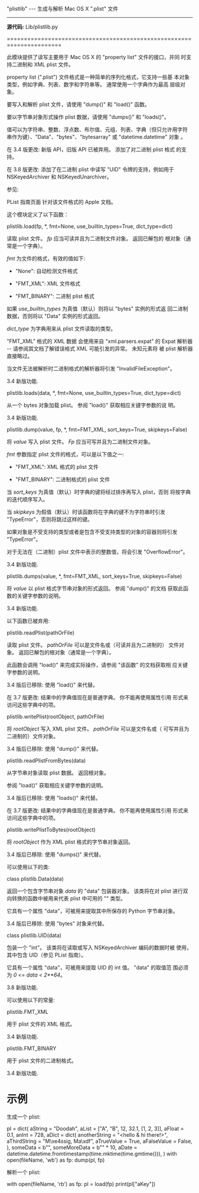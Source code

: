 "plistlib" --- 生成与解析 Mac OS X ".plist" 文件
************************************************

**源代码:** Lib/plistlib.py

======================================================================

此模块提供了读写主要用于 Mac OS X 的 "property list" 文件的接口，并同
时支持二进制和 XML plist 文件。

property list (".plist") 文件格式是一种简单的序列化格式，它支持一些基
本对象类型，例如字典、列表、数字和字符串等。 通常使用一个字典作为最高
层级对象。

要写入和解析 plist 文件，请使用 "dump()" 和 "load()" 函数。

要以字节串对象形式操作 plist 数据，请使用 "dumps()" 和 "loads()"。

值可以为字符串、整数、浮点数、布尔值、元组、列表、字典（但只允许用字符
串作为键）、"Data"、"bytes"、"bytesarray" 或 "datetime.datetime" 对象
。

在 3.4 版更改: 新版 API，旧版 API 已被弃用。 添加了对二进制 plist 格式
的支持。

在 3.8 版更改: 添加了在二进制 plist 中读写 "UID" 令牌的支持，例如用于
NSKeyedArchiver 和 NSKeyedUnarchiver。

参见:

  PList 指南页面
     针对该文件格式的 Apple 文档。

这个模块定义了以下函数：

plistlib.load(fp, *, fmt=None, use_builtin_types=True, dict_type=dict)

   读取 plist 文件。 *fp* 应当可读并且为二进制文件对象。 返回已解包的
   根对象（通常是一个字典）。

   *fmt* 为文件的格式，有效的值如下:

   * "None": 自动检测文件格式

   * "FMT_XML": XML 文件格式

   * "FMT_BINARY": 二进制 plist 格式

   如果 *use_builtin_types* 为真值（默认）则将以 "bytes" 实例的形式返
   回二进制数据，否则将以 "Data" 实例的形式返回。

   *dict_type* 为字典用来从 plist 文件读取的类型。

   "FMT_XML" 格式的 XML 数据 会使用来自 "xml.parsers.expat" 的 Expat
   解析器 -- 请参阅其文档了解错误格式 XML 可能引发的异常。 未知元素将
   被 plist 解析器直接略过。

   当文件无法被解析时二进制格式的解析器将引发 "InvalidFileException"。

   3.4 新版功能.

plistlib.loads(data, *, fmt=None, use_builtin_types=True, dict_type=dict)

   从一个 bytes 对象加载 plist。 参阅 "load()" 获取相应关键字参数的说
   明。

   3.4 新版功能.

plistlib.dump(value, fp, *, fmt=FMT_XML, sort_keys=True, skipkeys=False)

   将 *value* 写入 plist 文件。 *Fp* 应当可写并且为二进制文件对象。

   *fmt* 参数指定 plist 文件的格式，可以是以下值之一:

   * "FMT_XML": XML 格式的 plist 文件

   * "FMT_BINARY": 二进制格式的 plist 文件

   当 *sort_keys* 为真值（默认）时字典的键将经过排序再写入 plist，否则
   将按字典的迭代顺序写入。

   当 *skipkeys* 为假值（默认）时该函数将在字典的键不为字符串时引发
   "TypeError"，否则将跳过这样的键。

   如果对象是不受支持的类型或者是包含不受支持类型的对象的容器则将引发
   "TypeError"。

   对于无法在（二进制）plist 文件中表示的整数值，将会引发
   "OverflowError"。

   3.4 新版功能.

plistlib.dumps(value, *, fmt=FMT_XML, sort_keys=True, skipkeys=False)

   将 *value* 以 plist 格式字节串对象的形式返回。 参阅 "dump()" 的文档
   获取此函数的关键字参数的说明。

   3.4 新版功能.

以下函数已被弃用:

plistlib.readPlist(pathOrFile)

   读取 plist 文件。 *pathOrFile* 可以是文件名或（可读并且为二进制的）
   文件对象。 返回已解包的根对象（通常是一个字典）。

   此函数会调用 "load()" 来完成实际操作，请参阅 "该函数" 的文档获取相
   应关键字参数的说明。

   3.4 版后已移除: 使用 "load()" 来代替。

   在 3.7 版更改: 结果中的字典值现在是普通字典。 你不能再使用属性引用
   形式来访问这些字典中的项。

plistlib.writePlist(rootObject, pathOrFile)

   将 *rootObject* 写入 XML plist 文件。 *pathOrFile* 可以是文件名或（
   可写并且为二进制的）文件对象。

   3.4 版后已移除: 使用 "dump()" 来代替。

plistlib.readPlistFromBytes(data)

   从字节串对象读取 plist 数据。 返回根对象。

   参阅 "load()" 获取相应关键字参数的说明。

   3.4 版后已移除: 使用 "loads()" 来代替。

   在 3.7 版更改: 结果中的字典值现在是普通字典。 你不能再使用属性引用
   形式来访问这些字典中的项。

plistlib.writePlistToBytes(rootObject)

   将 *rootObject* 作为 XML plist 格式的字节串对象返回。

   3.4 版后已移除: 使用 "dumps()" 来代替。

可以使用以下的类:

class plistlib.Data(data)

   返回一个包含字节串对象 *data* 的 "data" 包装器对象。 该类将在对
   plist 进行双向转换的函数中被用来代表 plist 中可用的 "<data>" 类型。

   它具有一个属性 "data"，可被用来提取其中所保存的 Python 字节串对象。

   3.4 版后已移除: 使用 "bytes" 对象来代替。

class plistlib.UID(data)

   包装一个 "int"。 该类将在读取或写入 NSKeyedArchiver 编码的数据时被
   使用，其中包含 UID（参见 PList 指南）。

   它具有一个属性 "data"，可被用来提取 UID 的 int 值。 "data" 的取值范
   围必须为 *0 <= data < 2**64*。

   3.8 新版功能.

可以使用以下的常量:

plistlib.FMT_XML

   用于 plist 文件的 XML 格式。

   3.4 新版功能.

plistlib.FMT_BINARY

   用于 plist 文件的二进制格式。

   3.4 新版功能.


示例
====

生成一个 plist:

   pl = dict(
       aString = "Doodah",
       aList = ["A", "B", 12, 32.1, [1, 2, 3]],
       aFloat = 0.1,
       anInt = 728,
       aDict = dict(
           anotherString = "<hello & hi there!>",
           aThirdString = "M\xe4ssig, Ma\xdf",
           aTrueValue = True,
           aFalseValue = False,
       ),
       someData = b"<binary gunk>",
       someMoreData = b"<lots of binary gunk>" * 10,
       aDate = datetime.datetime.fromtimestamp(time.mktime(time.gmtime())),
   )
   with open(fileName, 'wb') as fp:
       dump(pl, fp)

解析一个 plist:

   with open(fileName, 'rb') as fp:
       pl = load(fp)
   print(pl["aKey"])
